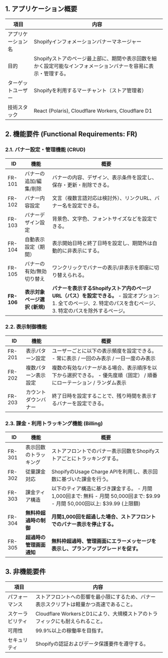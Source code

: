 ## 1. アプリケーション概要

| 項目        | 内容                                                          |
| --------- | ----------------------------------------------------------- |
| アプリケーション名 | Shopifyインフォメーションバナーマネージャー                                   |
| 目的        | Shopifyストアのページ最上部に、期間や表示回数を細かく設定可能なインフォメーションバナーを容易に表示・管理する。 |
| ターゲットユーザー | Shopifyを利用するマーチャント（ストア管理者）                                  |
| 技術スタック    | React (Polaris), Cloudflare Workers, Cloudflare D1          |

## 2. 機能要件 (Functional Requirements: FR)

### 2.1. バナー設定・管理機能 (CRUD)

|ID|機能|概要|
|---|---|---|
|FR-101|バナーの追加/編集/削除|バナーの内容、デザイン、表示条件を設定し、保存・更新・削除できる。|
|FR-102|バナー内容設定|文言（複数言語対応は検討外）、リンクURL、バナー名を設定できる。|
|FR-103|バナーデザイン設定|背景色、文字色、フォントサイズなどを設定できる。|
|FR-104|自動表示設定（期間）|表示開始日時と終了日時を設定し、期間外は自動的に非表示にする。|
|FR-105|バナーの有効/無効切り替え|ワンクリックでバナーの表示/非表示を即座に切り替えられる。|
|**FR-106**|**表示対象ページ選択 (新規)**|**バナーを表示するShopifyストア内のページURL（パス）を設定できる。** - 設定オプション: 1. 全てのページ、2. 特定のパスを含むページ、3. 特定のパスを除外するページ。|

### 2.2. 表示制御機能

|ID|機能|概要|
|---|---|---|
|FR-201|表示パターン設定|ユーザーごとに以下の表示頻度を設定できる。 - 常に表示 / 一回のみ表示 / 一日一度のみ表示|
|FR-202|複数パターン表示設定|複数の有効なバナーがある場合、表示順序を以下から選択できる。 - 優先度順（固定） / 順番にローテーション / ランダム表示|
|FR-203|カウントダウンバナー|終了日時を設定することで、残り時間を表示するバナーを設定できる。|

### 2.3. 課金・利用トラッキング機能 (Billing)

| ID     | 機能             | 概要                                                                                     |
| ------ | -------------- | -------------------------------------------------------------------------------------- |
| FR-301 | 表示回数のトラッキング    | ストアフロントでのバナー表示回数をShopifyストアごとにトラッキングする。                                                |
| FR-302 | 従量課金対応         | ShopifyのUsage Charge APIを利用し、表示回数に基づいた課金を行う。                                           |
| FR-303 | 課金ティア構造        | 以下のティア構造に基づき課金する。 - 月間 1,000回まで: 無料 - 月間 50,000回まで: $9.99 - 月間 50,000回以上: $39.99 (上限額) |
| FR-304 | **無料枠超過時の制御**  | **月間1,000回を超過した場合、ストアフロントでのバナー表示を停止する。**                                               |
| FR-305 | **超過時の管理画面通知** | **無料枠超過時、管理画面にエラーメッセージを表示し、プランアップグレードを促す。**                                            |

## 3. 非機能要件

|項目|内容|
|---|---|
|パフォーマンス|ストアフロントへの影響を最小限にするため、バナー表示スクリプトは軽量かつ高速であること。|
|スケーラビリティ|Cloudflare WorkersとD1により、大規模ストアのトラフィックにも耐えられること。|
|可用性|99.9%以上の稼働率を目指す。|
|セキュリティ|Shopifyの認証およびデータ保護要件を遵守する。|
